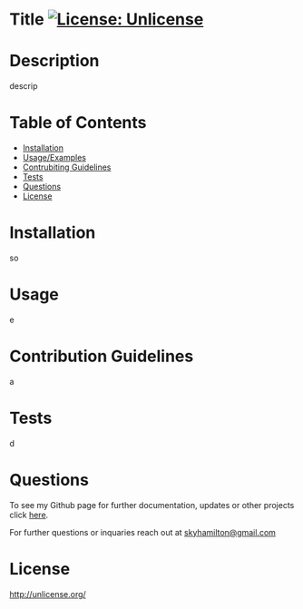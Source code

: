 # Title [![License: Unlicense](https://img.shields.io/badge/license-Unlicense-blue.svg)](http://unlicense.org/)
          
# Description
  
descrip
  
# Table of Contents
- [Installation](#installation)
- [Usage/Examples](#usage)
- [Contrubiting Guidelines](##contribution_guidelines)
- [Tests](#tests)
- [Questions](#questions)
- [License](#license)

# Installation
  
so
  
# Usage
  
e
  
# Contribution Guidelines
  
a
  
# Tests
  
d

# Questions

To see my Github page for further documentation, updates or other projects click [here](https://github.com/skytexier).

For further questions or inquaries reach out at skyhamilton@gmail.com


# License
http://unlicense.org/ 
